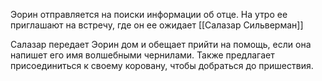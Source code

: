 
Эорин отправляется на поиски информации об отце. На утро ее приглашают на встречу, где он ее ожидает [[Салазар Сильверман]]

Салазар передает Эорин дом и обещает прийти на помощь, если она напишет его имя волшебными чернилами. 
Также предлагает присоединиться к своему коровану, чтобы добраться до пришествия.

